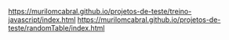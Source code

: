https://murilomcabral.github.io/projetos-de-teste/treino-javascript/index.html
https://murilomcabral.github.io/projetos-de-teste/randomTable/index.html
